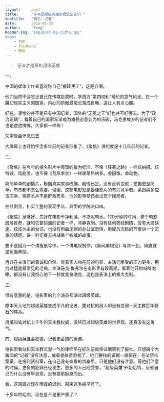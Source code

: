 ```yaml
---
layout:     post
title:      "不再是超级英雄的报纸记者们 "
subtitle:   "再见，记者"
date:       2016-01-25
author:     "Teng"
header-img: "img/post-bg-jizhe.jpg"
tags:
    - 电影
    - Thinking
    - 瞎扯
---
```



> 记者才是真的超级英雄



一、

中国的媒体工作者喜欢称自己“搬砖民工”，这是自嘲。

他们当然不会忘记自己在传媒启蒙时，学西方“第四权利”理论的意气风发。在一个魔幻现实主义的国家，内心的骄傲最能沦落成自嘲，这让人有点心酸。

好在，凄惨的并不是只有中国记者，国外的“无冕之王”们也并不好哪去。为了“政治正确”，看着自己的国家渐渐成为难民恣意妄为的乐园，马克思故乡的记者们不也是遮遮掩掩。大家都一样嘛！

失望就会怀念过去

大屏幕上也开始怀念多年前的记者形象了，《聚焦》讲的就是十几年前的记者。

二、

《聚焦》在今年的提名影片中表现的最为标准。不像《狂暴之路》一样炫拍摄。炫特效。炫剧情。也不像《荒原求生》一样虐莱昂纳多。虐摄像。虐动物。

简简单单的剧情片，根据真实故事改编，剧情已定，没有反转包袱；拍摄更是简单，布景都不怎么需要。偏偏，这部电影就是最佳影片的有力竞争者。莱昂纳多应该庆幸，倘若本片不是群戏居多，他的影帝梦还会出现个搅局者。

抽丝剥茧，扎实工整的表现手法，典型的学院派口味。

《聚焦》足够好，先好在电影干净利落，不拖泥带水。120分钟的时间，整个电影层层推荐，就和它要刻画的记者一样，冷静克制。没有任何旁线剧情，没有大段快速、炫技为主的台词，也没有狗血无聊的办公室恋情，用犀厉沉稳的节奏讲一个沉重的话题。讲一群记者去挑战某个权威的故事。

要不是因为一个讲报纸写作，一个讲电视制作，《新闻编辑室》与其一比，简直就是负面典型。

再好在主演们的真诚和自然。有真实人物在前的电影，主演们承受的压力更多，用力过猛是最常见的毛病。主演马克·鲁弗洛在电影里有段高潮，看着他开始喊叫咆哮，都没有让我担心他下一秒就变身浩克，这也是表演上的极大克制。

三、

很有意思的是，电影里的几个演员都演过超级英雄。

原本天入地的超级英雄变成平凡的记者，要对抗的敌人却没有变弱--天主教百年磐石的体系。

用纸和笔对抗上千年的天主教权威，没经历过超级英雄的世界观，还真没有这勇气。

四、超级英雄会犯错，记者更会错的离谱。

电影里看似和天主教沆瀣一气的律师早在好久前就把证据寄到了报社。只想搞个大新闻的“记者”没有注意，或者是故意忽视了。他们要找的证据一直都在，在法院档案室，在报刊资料室，在自己没有查看的信箱里，只是他们没有注意。等他们注意的时候，更多的犯罪已经发生，更多的人已经受害，“超级英雄”开始后悔，反省自己为什么没有早发现，没有提前挺身而出。

看，这简直对现在传媒的讽刺，原来这毛病早有了。

十多年的毛病，现在是不是更严重了？
